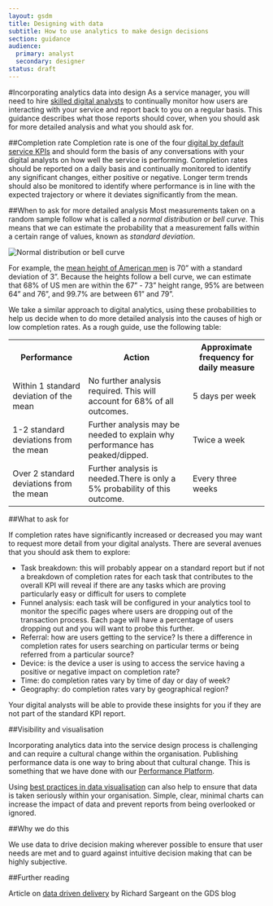 ```yaml
---
layout: gsdm
title: Designing with data
subtitle: How to use analytics to make design decisions
section: guidance
audience:
  primary: analyst
  secondary: designer
status: draft
---
```

    
#Incorporating analytics data into design
As a service manager, you will need to hire [skilled digital analysts](/handbook/11/) to continually monitor how users are interacting with your service and report back to you on a regular basis. This guidance describes what those reports should cover, when you should ask for more detailed analysis and what you should ask for.

##Completion rate
Completion rate is one of the four [digital by default service KPIs](/handbook/134/) and should form the basis of any conversations with your digital analysts on how well the service is performing. Completion rates should be reported on a daily basis and continually monitored to identify any significant changes, either positive or negative. Longer term trends should also be monitored to identify where performance is in line with the expected trajectory or where it deviates significantly from the mean.

##When to ask for more detailed analysis
Most measurements taken on a random sample follow what is called a _normal distribution_ or _bell curve_. This means that we can estimate the probability that a measurement falls within a certain range of values, known as _standard deviation_.

![Normal distribution or bell curve](http://upload.wikimedia.org/wikipedia/commons/8/8c/Standard_deviation_diagram.svg)

For example, the [mean height of American men](http://en.wikipedia.org/wiki/Human_height#Average_height_around_the_world) is 70” with a standard deviation of 3”. Because the heights follow a bell curve, we can estimate that 68% of US men are within the 67” - 73” height range, 95% are between 64” and 76”, and 99.7% are between 61” and 79”.

We take a similar approach to digital analytics, using these probabilities to help us decide when to do more detailed analysis into the causes of high or low completion rates. As a rough guide, use the following table:

<table>
<tr><th>Performance</th><th>Action</th><th>Approximate frequency for daily measure</th>
<tr><td>Within 1 standard deviation of the mean</td><td>No further analysis required. This will account for 68% of all outcomes.</td><td>5 days per week</td></tr>
<tr><td>1-2 standard deviations from the mean</td><td>Further analysis may be needed to explain why performance has peaked/dipped.</td><td>Twice a week</td></tr>
<tr><td>Over 2 standard deviations from the mean</td><td>Further analysis is needed.There is only a 5% probability of this outcome.</td><td>Every three weeks</td></tr>
</table>


##What to ask for

If completion rates have significantly increased or decreased you may want to request more detail from your digital analysts. There are several avenues that you should ask them to explore:

* Task breakdown: this will probably appear on a standard report but if not a breakdown of completion rates for each task that contributes to the overall KPI will reveal if there are any tasks which are proving particularly easy or difficult for users to complete
* Funnel analysis: each task will be configured in your analytics tool to monitor the specific pages where users are dropping out of the transaction process. Each page will have a percentage of users dropping out and you will want to probe this further.
* Referral: how are users getting to the service? Is there a difference in completion rates for users searching on particular terms or being referred from a particular source?
* Device: is the device a user is using to access the service having a positive or negative impact on completion rate?
* Time: do completion rates vary by time of day or day of week?
* Geography: do completion rates vary by geographical region?

Your digital analysts will be able to provide these insights for you if they are not part of the standard KPI report.

##Visibility and visualisation

Incorporating analytics data into the service design process is challenging and can require a cultural change within the organisation. Publishing performance data is one way to bring about that cultural change. This is something that we have done with our [Performance Platform](https://www.gov.uk/performance).

Using [best practices in data visualisation](/handbook/141/) can also help to ensure that data is taken seriously within your organisation. Simple, clear, minimal charts can increase the impact of data and prevent reports from being overlooked or ignored.

##Why we do this

We use data to drive decision making wherever possible to ensure that user needs are met and to guard against intuitive decision making that can be highly subjective.

##Further reading

Article on [data driven delivery](http://digital.cabinetoffice.gov.uk/2012/07/24/data-driven-delivery/) by Richard Sargeant on the GDS blog
